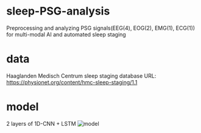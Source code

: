 # sleep-PSG-analysis
Preprocessing and analyzing PSG signals(EEG(4), EOG(2), EMG(1), ECG(1)) for multi-modal AI and automated sleep staging

# data
Haaglanden Medisch Centrum sleep staging database
URL: https://physionet.org/content/hmc-sleep-staging/1.1

# model
2 layers of 1D-CNN + LSTM
![model](https://github.com/hoho9337/sleep-EOG-analysis/assets/97961767/5ccb71ae-4735-4268-a8e3-ad99b4fbf1f8)
